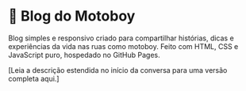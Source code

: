 # 🛵 Blog do Motoboy

Blog simples e responsivo criado para compartilhar histórias, dicas e experiências da vida nas ruas como motoboy. Feito com HTML, CSS e JavaScript puro, hospedado no GitHub Pages.

[Leia a descrição estendida no início da conversa para uma versão completa aqui.]